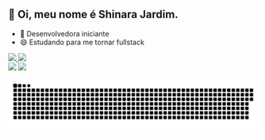 ## 👋 Oi, meu nome é Shinara Jardim.

- 🌱 Desenvolvedora iniciante
- 😄 Estudando para me tornar fullstack

 <div>
  <a href="https://github.com/GardenShinara">
  <img height="180em" src="https://github-readme-stats.vercel.app/api?username=GardenShinara&show_icons=true&theme=tokyonight&include_all_commits=true&count_private=true"/>
  <img height="180em" src="https://github-readme-stats.vercel.app/api/top-langs/?username=GardenShinara&layout=compact&langs_count=7&theme=tokyonight"/>
</div>
  
  <div>  
  <a href = "mailto:shi.nara@hotmail."><img src="https://img.shields.io/badge/Microsoft_Outlook-0078D4?style=for-the-badge&logo=microsoft-outlook&logoColor=white" target="_blank"></a>
  <a href="https://www.linkedin.com/in/shinara-jardim-380728212/" target="_blank"><img src="https://img.shields.io/badge/-LinkedIn-%230077B5?style=for-the-badge&logo=linkedin&logoColor=white" target="_blank"></a> 
 
  ![Snake animation](https://github.com/GardenShinara/GardenShinara/blob/output/github-contribution-grid-snake.svg)
 
</div>
